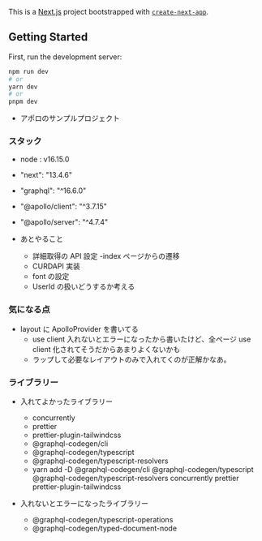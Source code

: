 This is a [Next.js](https://nextjs.org/) project bootstrapped with [`create-next-app`](https://github.com/vercel/next.js/tree/canary/packages/create-next-app).

## Getting Started

First, run the development server:

```bash
npm run dev
# or
yarn dev
# or
pnpm dev
```

- アポロのサンプルプロジェクト

### スタック

- node : v16.15.0
- "next": "13.4.6"
- "graphql": "^16.6.0"
- "@apollo/client": "^3.7.15"
- "@apollo/server": "^4.7.4"

- あとやること
  - 詳細取得の API 設定
    -index ページからの遷移
  - CURDAPI 実装
  - font の設定
  - UserId の扱いどうするか考える

### 気になる点

- layout に ApolloProvider を書いてる
  - use client 入れないとエラーになったから書いたけど、全ページ use client 化されてそうだからあまりよくないかも
  - ラップして必要なレイアウトのみで入れてくのが正解かなあ。

### ライブラリー

- 入れてよかったライブラリー

  - concurrently
  - prettier
  - prettier-plugin-tailwindcss
  - @graphql-codegen/cli
  - @graphql-codegen/typescript
  - @graphql-codegen/typescript-resolvers
  - yarn add -D @graphql-codegen/cli @graphql-codegen/typescript @graphql-codegen/typescript-resolvers concurrently prettier prettier-plugin-tailwindcss

- 入れないとエラーになったライブラリー
  - @graphql-codegen/typescript-operations
  - @graphql-codegen/typed-document-node
